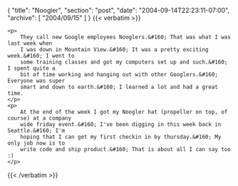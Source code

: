 {
  "title": "Noogler",
  "section": "post",
  "date": "2004-09-14T22:23:11-07:00",
  "archive": [
    "2004/09/15"
  ]
}
{{< verbatim >}}

    <p>
        They call new Google employees Nooglers.&#160; That was what I was last week when
        I was down in Mountain View.&#160; It was a pretty exciting week.&#160; I went to
        some training classes and got my computers set up and such.&#160; I spent quite a
        bit of time working and hanging out with other Googlers.&#160; Everyone was super
        smart and down to earth.&#160; I learned a lot and had a great time.
    </p>
    <p>
        At the end of the week I got my Noogler hat (propeller on top, of course) at a company
        wide friday event.&#160; I've been digging in this week back in Seattle.&#160; I'm
        hoping that I can get my first checkin in by thursday.&#160; My only job now is to
        write code and ship product.&#160; That is about all I can say too :)
    </p>

{{< /verbatim >}}
